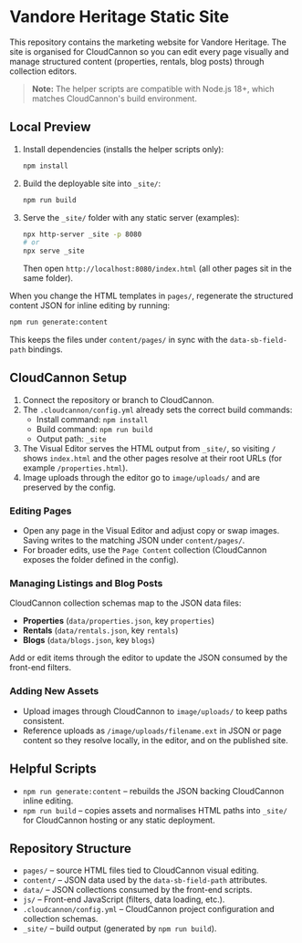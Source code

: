 ﻿# Vandore Heritage Static Site

This repository contains the marketing website for Vandore Heritage. The site is organised for CloudCannon so you can edit every page visually and manage structured content (properties, rentals, blog posts) through collection editors.

> **Note:** The helper scripts are compatible with Node.js 18+, which matches CloudCannon's build environment.

## Local Preview

1. Install dependencies (installs the helper scripts only):
   ```bash
   npm install
   ```
2. Build the deployable site into `_site/`:
   ```bash
   npm run build
   ```
3. Serve the `_site/` folder with any static server (examples):
   ```bash
   npx http-server _site -p 8080
   # or
   npx serve _site
   ```
   Then open `http://localhost:8080/index.html` (all other pages sit in the same folder).

When you change the HTML templates in `pages/`, regenerate the structured content JSON for inline editing by running:
```bash
npm run generate:content
```
This keeps the files under `content/pages/` in sync with the `data-sb-field-path` bindings.

## CloudCannon Setup

1. Connect the repository or branch to CloudCannon.
2. The `.cloudcannon/config.yml` already sets the correct build commands:
   - Install command: `npm install`
   - Build command: `npm run build`
   - Output path: `_site`
3. The Visual Editor serves the HTML output from `_site/`, so visiting `/` shows `index.html` and the other pages resolve at their root URLs (for example `/properties.html`).
4. Image uploads through the editor go to `image/uploads/` and are preserved by the config.

### Editing Pages
- Open any page in the Visual Editor and adjust copy or swap images. Saving writes to the matching JSON under `content/pages/`.
- For broader edits, use the `Page Content` collection (CloudCannon exposes the folder defined in the config).

### Managing Listings and Blog Posts
CloudCannon collection schemas map to the JSON data files:
- **Properties** (`data/properties.json`, key `properties`)
- **Rentals** (`data/rentals.json`, key `rentals`)
- **Blogs** (`data/blogs.json`, key `blogs`)

Add or edit items through the editor to update the JSON consumed by the front-end filters.

### Adding New Assets
- Upload images through CloudCannon to `image/uploads/` to keep paths consistent.
- Reference uploads as `/image/uploads/filename.ext` in JSON or page content so they resolve locally, in the editor, and on the published site.

## Helpful Scripts
- `npm run generate:content` – rebuilds the JSON backing CloudCannon inline editing.
- `npm run build` – copies assets and normalises HTML paths into `_site/` for CloudCannon hosting or any static deployment.

## Repository Structure
- `pages/` – source HTML files tied to CloudCannon visual editing.
- `content/` – JSON data used by the `data-sb-field-path` attributes.
- `data/` – JSON collections consumed by the front-end scripts.
- `js/` – Front-end JavaScript (filters, data loading, etc.).
- `.cloudcannon/config.yml` – CloudCannon project configuration and collection schemas.
- `_site/` – build output (generated by `npm run build`).

